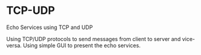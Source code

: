 # TCP-UDP
Echo Services using TCP and UDP

Using TCP/UDP protocols to send messages from client to server and vice-versa. Using simple GUI to present the echo services. 

